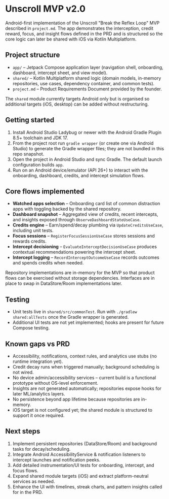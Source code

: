 # Unscroll MVP v2.0

Android-first implementation of the Unscroll "Break the Reflex Loop" MVP described in `project.md`. The app demonstrates the interception, credit reward, focus, and insight flows defined in the PRD and is structured so the core logic can later be shared with iOS via Kotlin Multiplatform.

## Project structure

- `app/` – Jetpack Compose application layer (navigation shell, onboarding, dashboard, intercept sheet, and view model).
- `shared/` – Kotlin Multiplatform shared logic (domain models, in-memory repositories, use cases, dependency container, and common tests).
- `project.md` – Product Requirements Document provided by the founder.

The `shared` module currently targets Android only but is organised so additional targets (iOS, desktop) can be added without restructuring.

## Getting started

1. Install Android Studio Ladybug or newer with the Android Gradle Plugin 8.5+ toolchain and JDK 17.
2. From the project root run `gradle wrapper` (or create one via Android Studio) to generate the Gradle wrapper files; they are not bundled in this repo snapshot.
3. Open the project in Android Studio and sync Gradle. The default launch configuration builds `app`.
4. Run on an Android device/emulator (API 26+) to interact with the onboarding, dashboard, credits, and intercept simulation flows.

## Core flows implemented

- **Watched apps selection** – Onboarding card list of common distraction apps with toggling backed by the shared repository.
- **Dashboard snapshot** – Aggregated view of credits, recent intercepts, and insights exposed through `ObserveDashboardStateUseCase`.
- **Credits engine** – Earn/spend/decay plumbing via `UpdateCreditsUseCase`, including unit tests.
- **Focus sessions** – `RegisterFocusSessionUseCase` stores sessions and rewards credits.
- **Intercept decisioning** – `EvaluateInterceptDecisionUseCase` produces contextual recommendations powering the intercept sheet.
- **Intercept logging** – `RecordInterceptOutcomeUseCase` records outcomes and spends credits when needed.

Repository implementations are in-memory for the MVP so that product flows can be exercised without storage dependencies. Interfaces are in place to swap in DataStore/Room implementations later.

## Testing

- Unit tests live in `shared/src/commonTest`. Run with `./gradlew shared:allTests` once the Gradle wrapper is generated.
- Additional UI tests are not yet implemented; hooks are present for future Compose testing.

## Known gaps vs PRD

- Accessibility, notifications, context rules, and analytics use stubs (no runtime integration yet).
- Credit decay runs when triggered manually; background scheduling is not wired.
- No device admin/accessibility services – current build is a functional prototype without OS-level enforcement.
- Insights are not generated automatically; repositories expose hooks for later ML/analytics layers.
- No persistence beyond app lifetime because repositories are in-memory.
- iOS target is not configured yet; the shared module is structured to support it once required.

## Next steps

1. Implement persistent repositories (DataStore/Room) and background tasks for decay/scheduling.
2. Integrate Android AccessibilityService & notification listeners to intercept launches and notification peeks.
3. Add detailed instrumentation/UI tests for onboarding, intercept, and focus flows.
4. Expand shared module targets (iOS) and extract platform-neutral services as needed.
5. Enhance the UI with timelines, streak charts, and pattern insights called for in the PRD.

